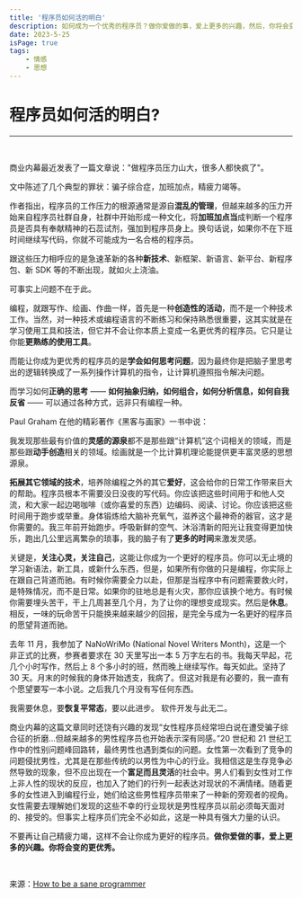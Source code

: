 ```yaml
---
title: '程序员如何活的明白'
description: 如何成为一个优秀的程序员？做你爱做的事，爱上更多的兴趣，然后，你将会变的更优秀。
date: 2023-5-25
isPage: true
tags:
    - 情感
    - 思想
---
```


# 程序员如何活的明白?

---

&nbsp;

商业内幕最近发表了一篇文章说："做程序员压力山大，很多人都快疯了"。

文中陈述了几个典型的罪状：骗子综合症，加班加点，精疲力竭等。

作者指出，程序员的工作压力的根源通常是源自**混乱的管理**，但越来越多的压力开始来自程序员社群自身，社群中开始形成一种文化，将**加班加点当**成判断一个程序员是否具有奉献精神的石蕊试剂，强加到程序员身上。换句话说，如果你不在下班时间继续写代码，你就不可能成为一名合格的程序员。

跟这些压力相呼应的是急速革新的各种**新技术**、新框架、新语言、新平台、新程序包、新 SDK 等的不断出现，就如火上浇油。

可事实上问题不在于此。

编程，就跟写作、绘画、作曲一样，首先是一种**创造性的活动**，而不是一个种技术工作。当然，对一种技术或编程语言的不断练习和保持熟悉很重要，这其实就是在学习使用工具和技法，但它并不会让你本质上变成一名更优秀的程序员。它只是让你能**更熟练的使用工具**。

而能让你成为更优秀的程序员的是**学会如何思考问题**，因为最终你是把脑子里思考出的逻辑转换成了一系列操作计算机的指令，让计算机遵照指令解决问题。

而学习如何**正确的思考** —— **如何抽象归纳，如何组合，如何分析信息，如何自我反省** —— 可以通过各种方式，远非只有编程一种。

Paul Graham 在他的精彩著作《黑客与画家》一书中说：

我发现那些最有价值的**灵感的源泉**都不是那些跟“计算机”这个词相关的领域，而是那些跟**动手创造**相关的领域。绘画就是一个比计算机理论能提供更丰富灵感的思想源泉。

**拓展其它领域的技术**，培养除编程之外的其它**爱好**，这会给你的日常工作带来巨大的帮助。程序员根本不需要没日没夜的写代码。你应该把这些时间用于和他人交流，和大家一起边喝咖啡（或你喜爱的东西）边编码、阅读、讨论。你应该把这些时间用于跑步或举重。身体锻炼给大脑补充氧气，滋养这个最神奇的器官，这才是你需要的。我三年前开始跑步。呼吸新鲜的空气、沐浴清新的阳光让我变得更加快乐，跑出几公里远离繁杂的琐事，我的脑子有了**更多的时间**来激发灵感。

关键是，**关注心灵，关注自己**，这能让你成为一个更好的程序员。你可以无止境的学习新语法，新工具，或新什么东西，但是，如果所有你做的只是编程，你实际上在跟自己背道而驰。有时候你需要全力以赴，但那是当程序中有问题需要救火时，是特殊情况，而不是日常。如果你的驻地总是有火灾，那你应该换个地方。有时候你需要埋头苦干，干上几周甚至几个月，为了让你的理想变成现实。然后是**休息**。相反，一味的玩命苦干只能换来越来越少的回报，是完全与成为一名更好的程序员的愿望背道而驰。

去年 11 月，我参加了 NaNoWriMo (National Novel Writers Month)，这是一个非正式的比赛，参赛者要求在 30 天里写出一本 5 万字左右的书。我每天早起，花几个小时写作，然后上 8 个多小时的班，然而晚上继续写作。每天如此。坚持了 30 天。月末的时候我的身体开始透支，我病了。但这对我是有必要的，我一直有个愿望要写一本小说。之后我几个月没有写任何东西。

我需要休息，要**恢复平常态**，要以此进步。 软件开发与此无二。

商业内幕的这篇文章同时还饶有兴趣的发现“女性程序员经常坦白说在遭受骗子综合征的折磨…但越来越多的男性程序员也开始表示深有同感。”20 世纪和 21 世纪工作中的性别问题峰回路转，最终男性也遇到类似的问题。女性第一次看到了竞争的问题侵扰男性，尤其是在那些传统的以男性为中心的行业。我相信这是生存竞争必然导致的现象，但不应出现在一个**富足而且灵活**的社会中。男人们看到女性对工作上非人性的现状的反应，也加入了她们的行列一起表达对现状的不满情绪。随着更多的女性进入到编程行业，她们给这些男性程序员带来了一种新的旁观者的视角。女性需要去理解她们发现的这些不幸的行业现状是男性程序员以前必须每天面对的、接受的。但事实上程序员们完全不必如此，这是一种具有强大力量的认识。

不要再让自己精疲力竭，这样不会让你成为更好的程序员。**做你爱做的事，爱上更多的兴趣。你将会变的更优秀。**

&nbsp;
&nbsp;

来源：[How to be a sane programmer](https://nicholascloud.com/2014/03/how-to-be-a-sane-programmer/)
